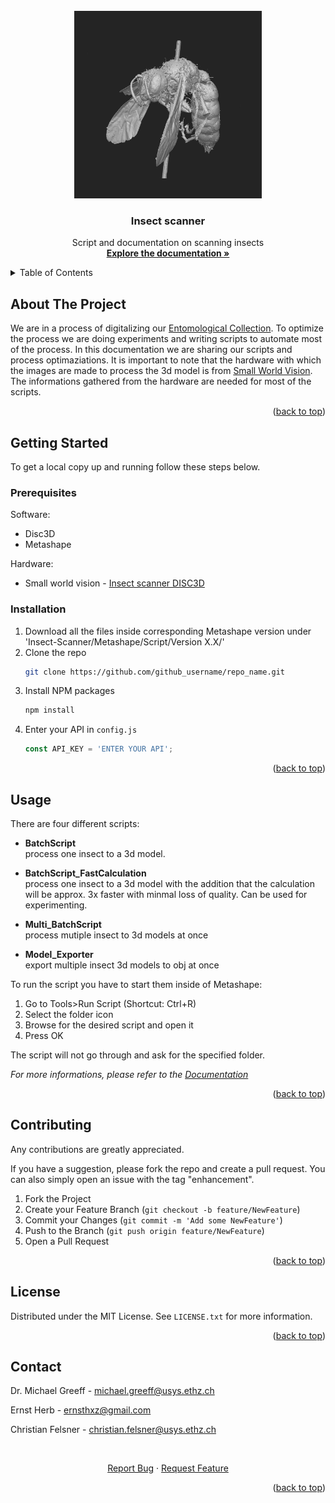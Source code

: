 <!-- PROJECT LOGO -->
<br />
<div align="center">
  <a href="https://github.com/kizvki/Insect-Scanner">
    <img src="images/logo.jpg" alt="Logo" width="300" height="300">
  </a>

<h3 align="center">Insect scanner</h3>

  <p align="center">
    Script and documentation on scanning insects
    <br />
    <a href="https://apple-puppet-9e4.notion.site/Public-documentation-d2a36e2fab1b421ab56437c818de71e7"><strong>Explore the documentation »</strong></a>
  </p>
</div>



<!-- TABLE OF CONTENTS -->
<details>
  <summary>Table of Contents</summary>
  <ol>
    <li><a href="#about-the-project">About The Project<li>
      <a href="#getting-started">Getting Started</a>
      <ul>
        <li><a href="#prerequisites">Prerequisites</a></li>
        <li><a href="#installation">Installation</a></li>
      </ul>
    </li>
    <li><a href="#usage">Usage</a></li>
    <li><a href="#contributing">Contributing</a></li>
    <li><a href="#license">License</a></li>
    <li><a href="#contact">Contact</a></li>
  </ol>
</details>



<!-- ABOUT THE PROJECT -->
## About The Project
We are in a process of digitalizing our [Entomological Collection](https://usys.ethz.ch/en/research/collections/entomological-collection.html). To optimize the process we are doing experiments and writing scripts to automate most of the process. In this documentation we are sharing our scripts and process optimaziations. It is important to note that the hardware with which the images are made to process the 3d model is from [Small World Vision](https://small-world-vision.de/en/). The informations gathered from the hardware are needed for most of the scripts.


<p align="right">(<a href="#readme-top">back to top</a>)</p>

<!-- GETTING STARTED -->
## Getting Started

To get a local copy up and running follow these steps below.

### Prerequisites

Software:
* Disc3D
* Metashape

Hardware:
* Small world vision - [Insect scanner DISC3D](https://small-world-vision.de/en/)

### Installation

1. Download all the files inside corresponding Metashape version under 'Insect-Scanner/Metashape/Script/Version X.X/'
2. Clone the repo
   ```sh
   git clone https://github.com/github_username/repo_name.git
   ```
3. Install NPM packages
   ```sh
   npm install
   ```
4. Enter your API in `config.js`
   ```js
   const API_KEY = 'ENTER YOUR API';
   ```

<p align="right">(<a href="#readme-top">back to top</a>)</p>



<!-- USAGE EXAMPLES -->
## Usage
There are four different scripts:
* **BatchScript** <br>
process one insect to a 3d model.

* **BatchScript_FastCalculation** <br>
process one insect to a 3d model with the addition that the calculation will be approx. 3x faster with minmal loss of quality. Can be used for experimenting.

* **Multi_BatchScript** <br>
process mutiple insect to 3d models at once

* **Model_Exporter** <br>
export multiple insect 3d models to obj at once 

  
To run the script you have to start them inside of Metashape:
1. Go to Tools>Run Script (Shortcut: Ctrl+R)
2. Select the folder icon
3. Browse for the desired script and open it
4. Press OK

The script will not go through and ask for the specified folder. 
  
_For more informations, please refer to the [Documentation](https://apple-puppet-9e4.notion.site/Public-documentation-d2a36e2fab1b421ab56437c818de71e7)_

<p align="right">(<a href="#readme-top">back to top</a>)</p>

<!-- CONTRIBUTING -->
## Contributing

Any contributions are greatly appreciated.

If you have a suggestion, please fork the repo and create a pull request. You can also simply open an issue with the tag "enhancement".

1. Fork the Project
2. Create your Feature Branch (`git checkout -b feature/NewFeature`)
3. Commit your Changes (`git commit -m 'Add some NewFeature'`)
4. Push to the Branch (`git push origin feature/NewFeature`)
5. Open a Pull Request

<p align="right">(<a href="#readme-top">back to top</a>)</p>



<!-- LICENSE -->
## License

Distributed under the MIT License. See `LICENSE.txt` for more information.

<p align="right">(<a href="#readme-top">back to top</a>)</p>



<!-- CONTACT -->
## Contact
Dr. Michael Greeff - michael.greeff@usys.ethz.ch
  
Ernst Herb - ernsthxz@gmail.com

Christian Felsner - christian.felsner@usys.ethz.ch
  
<br />
<div align="center">
  <p align="center">
    <a href="https://github.com/kizvki/Insect-Scanner/issues">Report Bug</a>
    ·
    <a href="https://github.com/kizvki/Insect-Scanner/issues">Request Feature</a>
  </p>
</div>

<p align="right">(<a href="#readme-top">back to top</a>)</p>
